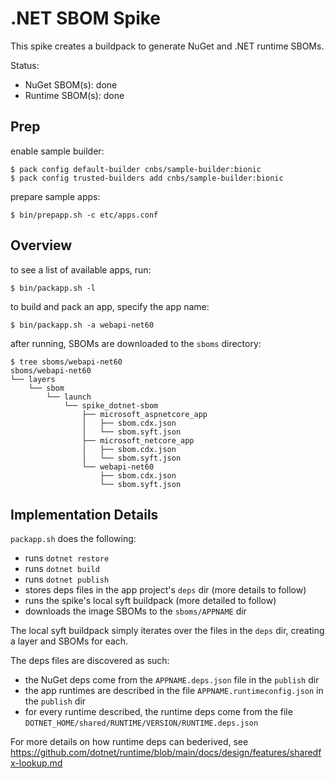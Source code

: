 # .NET SBOM Spike

This spike creates a buildpack to generate NuGet and .NET runtime SBOMs.

Status:

* NuGet SBOM(s): done
* Runtime SBOM(s): done


## Prep

enable sample builder:
```
$ pack config default-builder cnbs/sample-builder:bionic
$ pack config trusted-builders add cnbs/sample-builder:bionic
```
prepare sample apps:
```
$ bin/prepapp.sh -c etc/apps.conf
```

## Overview

to see a list of available apps, run:
```
$ bin/packapp.sh -l
```

to build and pack an app, specify the app name:
```
$ bin/packapp.sh -a webapi-net60
```

after running, SBOMs are downloaded to the `sboms` directory:
```
$ tree sboms/webapi-net60
sboms/webapi-net60
└── layers
    └── sbom
        └── launch
            └── spike_dotnet-sbom
                ├── microsoft_aspnetcore_app
                │   ├── sbom.cdx.json
                │   └── sbom.syft.json
                ├── microsoft_netcore_app
                │   ├── sbom.cdx.json
                │   └── sbom.syft.json
                └── webapi-net60
                    ├── sbom.cdx.json
                    └── sbom.syft.json

```

## Implementation Details

`packapp.sh` does the following:
* runs `dotnet restore`
* runs `dotnet build`
* runs `dotnet publish`
* stores deps files in the app project's `deps` dir (more details to follow)
* runs the spike's local syft buildpack (more detailed to follow)
* downloads the image SBOMs to the `sboms/APPNAME` dir

The local syft buildpack simply iterates over the files in the `deps` dir, creating a layer and SBOMs for each.

The deps files are discovered as such:
* the NuGet deps come from the `APPNAME.deps.json` file in the `publish` dir
* the app runtimes are described in the file `APPNAME.runtimeconfig.json` in the `publish` dir
* for every runtime described, the runtime deps come from the file `DOTNET_HOME/shared/RUNTIME/VERSION/RUNTIME.deps.json`

For more details on how runtime deps can bederived, see https://github.com/dotnet/runtime/blob/main/docs/design/features/sharedfx-lookup.md
